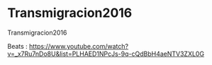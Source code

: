 # Transmigracion2016
Transmigracion2016

Beats : 
https://www.youtube.com/watch?v=_x7Ru7nDo8U&list=PLHAED1NPcJs-9q-cQdBbH4aeNTV3ZXL0G
